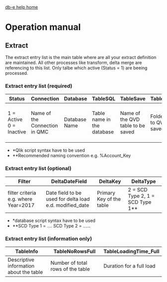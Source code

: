 [db-e help home](/index.md)

# Operation manual

## Extract

The extract entry list is the main table where are all your extract definition are maintained. All other processes like transform, delta merge are referencing to this list. Only talbe which active (Status = 1) are beeing processed.


### Extract entry list (required)

| Status | Connection | Database | TableSQL | TableSave | TableSaveLocation | PrimaryKey | PrimaryKeyName | FullLoad | NoRecords |
| --- | --- | --- | --- | --- | --- | --- | --- | --- | --- |
| 1 = Active 0 = Inactive  | Name of the Connection in QMC | Database Name | Table name in the database | Name of the QVD table to be saved | Folder Name where to QVD should be saved | definition of the primary key* | Name of the Primary Key** | 1 = Full Load 0 = Delta Load | No. of records to be loaded. Set to 999999999999 of all shall be loaded | 


- *Qlik script syntax have to be used
- **Recommended naming convention e.g. %Account_Key

### Extract entry list (optional)

| Filter | DeltaDateField | DeltaKey | DeltaType | 
| --- | --- | --- | --- | 
| filter criteria e.g. where Year=2017  | Date field to be used for delta load e.d. modified_date | Primary Key of the table | 2 = SCD Type 2, 1 = SCD Type 1** |


- *database script syntax have to be used
- **SCD Type 1 = .... SCD Type 2 = ......

### Extract entry list (information only)

| TableInfo | TableNoRowsFull | TableLoadingTime_Full |
| --- | --- | --- | 
| Descriptive information about the table  | Number of total rows of the table | Duration for a full load |




